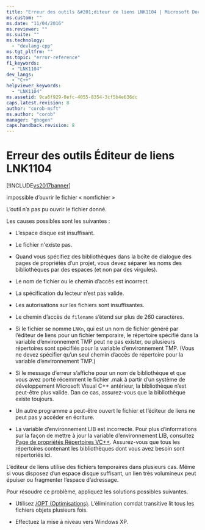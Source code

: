 ```yaml
---
title: "Erreur des outils &#201;diteur de liens LNK1104 | Microsoft Docs"
ms.custom: ""
ms.date: "11/04/2016"
ms.reviewer: ""
ms.suite: ""
ms.technology: 
  - "devlang-cpp"
ms.tgt_pltfrm: ""
ms.topic: "error-reference"
f1_keywords: 
  - "LNK1104"
dev_langs: 
  - "C++"
helpviewer_keywords: 
  - "LNK1104"
ms.assetid: 9ca6f929-0efc-4055-8354-3cf5b4e636dc
caps.latest.revision: 8
author: "corob-msft"
ms.author: "corob"
manager: "ghogen"
caps.handback.revision: 8
---
```

# Erreur des outils &#201;diteur de liens LNK1104
[!INCLUDE[vs2017banner](../../assembler/inline/includes/vs2017banner.md)]

impossible d’ouvrir le fichier « nomfichier »  
  
 L’outil n’a pas pu ouvrir le fichier donné.  
  
 Les causes possibles sont les suivantes :  
  
-   L’espace disque est insuffisant.  
  
-   Le fichier n'existe pas.  
  
-   Quand vous spécifiez des bibliothèques dans la boîte de dialogue des pages de propriétés d’un projet, vous devez séparer les noms des bibliothèques par des espaces \(et non par des virgules\).  
  
-   Le nom de fichier ou le chemin d’accès est incorrect.  
  
-   La spécification du lecteur n’est pas valide.  
  
-   Les autorisations sur les fichiers sont insuffisantes.  
  
-   Le chemin d’accès de `filename` s’étend sur plus de 260 caractères.  
  
-   Si le fichier se nomme `LNKn`, qui est un nom de fichier généré par l’éditeur de liens pour un fichier temporaire, le répertoire spécifié dans la variable d’environnement TMP peut ne pas exister, ou plusieurs répertoires sont spécifiés pour la variable d’environnement TMP. \(Vous ne devez spécifier qu’un seul chemin d’accès de répertoire pour la variable d’environnement TMP.\)  
  
-   Si le message d’erreur s’affiche pour un nom de bibliothèque et que vous avez porté récemment le fichier .mak à partir d’un système de développement Microsoft Visual C\+\+ antérieur, la bibliothèque n’est peut\-être plus valide. Dan ce cas, assurez\-vous que la bibliothèque existe toujours.  
  
-   Un autre programme a peut\-être ouvert le fichier et l’éditeur de liens ne peut pas y accéder en écriture.  
  
-   La variable d’environnement LIB est incorrecte. Pour plus d’informations sur la façon de mettre à jour la variable d’environnement LIB, consultez [Page de propriétés Répertoires VC\+\+](../../ide/vcpp-directories-property-page.md). Assurez\-vous que tous les répertoires contenant les bibliothèques dont vous avez besoin sont répertoriés ici.  
  
 L’éditeur de liens utilise des fichiers temporaires dans plusieurs cas. Même si vous disposez d’un espace disque suffisant, un lien très volumineux peut épuiser ou fragmenter l’espace d’adressage.  
  
 Pour résoudre ce problème, appliquez les solutions possibles suivantes.  
  
-   Utilisez [\/OPT \(Optimisations\)](../../build/reference/opt-optimizations.md). L’élimination comdat transitive lit tous les fichiers objets plusieurs fois.  
  
-   Effectuez la mise à niveau vers Windows XP.